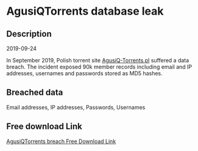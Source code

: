 # AgusiQTorrents database leak

## Description

2019-09-24

In September 2019, Polish torrent site <a href="http://agusiq-torrents.pl/" target="_blank" rel="noopener">AgusiQ-Torrents.pl</a> suffered a data breach. The incident exposed 90k member records including email and IP addresses, usernames and passwords stored as MD5 hashes.

## Breached data

Email addresses, IP addresses, Passwords, Usernames

## Free download Link

[AgusiQTorrents breach Free Download Link](https://tinyurl.com/2b2k277t)